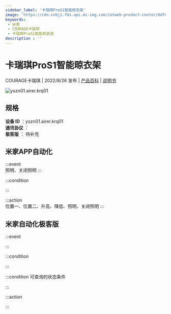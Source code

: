 ```yaml
---
sidebar_label: '卡瑞琪ProS1智能晾衣架'
image: 'https://cdn.cnbj1.fds.api.mi-img.com/iotweb-product-center/6dfe7e32502a9542abe56c09e9f926e7_1659575124272.png?GalaxyAccessKeyId=AKVGLQWBOVIRQ3XLEW&Expires=9223372036854775807&Signature=HUDF6En3CVS11gWM7BLOt06xVm0='
keywords: 
 - 米家
 - COURAGE卡瑞琪
 - 卡瑞琪ProS1智能晾衣架
description : ''
---
```

# 卡瑞琪ProS1智能晾衣架

COURAGE卡瑞琪 | 2022/8/26 发布 | [产品百科](https://home.mi.com/webapp/content/baike/product/index.html?model=yszn01.airer.krq01/) | [说明书](https://home.mi.com/views/introduction.html?model=yszn01.airer.krq01&region=cn)

![yszn01.airer.krq01](https://cdn.cnbj1.fds.api.mi-img.com/iotweb-product-center/6dfe7e32502a9542abe56c09e9f926e7_1659575124272.png?GalaxyAccessKeyId=AKVGLQWBOVIRQ3XLEW&Expires=9223372036854775807&Signature=HUDF6En3CVS11gWM7BLOt06xVm0=)

## 规格  
> 
**设备 ID** ：yszn01.airer.krq01  
**通讯协议** ：  
**极客版**  ： 待补充 


## 米家APP自动化  

:::event  
照明、关闭照明
:::

:::condition  

:::

:::action   
位置一、位置二、升高、降低、照明、关闭照明
:::

## 米家自动化极客版  

:::event  

:::

:::condition  

:::

:::condition 可查询的状态条件  

:::

:::action  

:::

        
